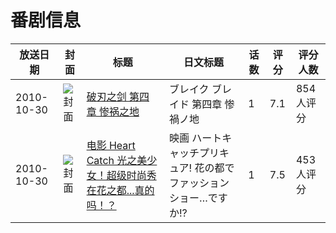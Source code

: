 # 番剧信息

|放送日期|封面|标题|日文标题|话数|评分|评分人数|
|---|---|---|---|---|---|---|
|2010-10-30|![封面](https://lain.bgm.tv/pic/cover/c/8e/99/11043_18L0s.jpg)|[破刃之剑 第四章 惨祸之地](https://bangumi.tv/subject/11043)|ブレイク ブレイド 第四章 惨禍ノ地|1|7.1|854人评分|
|2010-10-30|![封面](https://lain.bgm.tv/pic/cover/c/c2/8c/13498_6FUBw.jpg)|[电影 Heart Catch 光之美少女！超级时尚秀在花之都...真的吗！？](https://bangumi.tv/subject/13498)|映画 ハートキャッチプリキュア! 花の都でファッションショー…ですか!?|1|7.5|453人评分|
